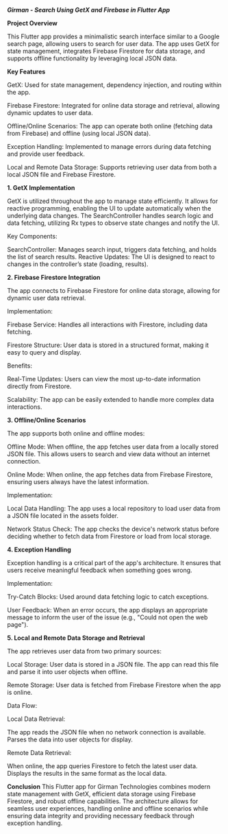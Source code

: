 ***Girman - Search Using GetX and Firebase in Flutter App***

**Project Overview**

This Flutter app provides a minimalistic search interface similar to a Google search page, allowing users to search for user data. The app uses GetX for state management, integrates Firebase Firestore for data storage, and supports offline functionality by leveraging local JSON data.



**Key Features**

GetX: Used for state management, dependency injection, and routing within the app.

Firebase Firestore: Integrated for online data storage and retrieval, allowing dynamic updates to user data.

Offline/Online Scenarios: The app can operate both online (fetching data from Firebase) and offline (using local JSON data).

Exception Handling: Implemented to manage errors during data fetching and provide user feedback.

Local and Remote Data Storage: Supports retrieving user data from both a local JSON file and Firebase Firestore.



**1. GetX Implementation**
   
GetX is utilized throughout the app to manage state efficiently. It allows for reactive programming, enabling the UI to update automatically when the underlying data changes. The SearchController handles search logic and data fetching, utilizing Rx types to observe state changes and notify the UI.

Key Components:

SearchController: Manages search input, triggers data fetching, and holds the list of search results.
Reactive Updates: The UI is designed to react to changes in the controller’s state (loading, results).



**2. Firebase Firestore Integration**
   
The app connects to Firebase Firestore for online data storage, allowing for dynamic user data retrieval.

Implementation:

Firebase Service: Handles all interactions with Firestore, including data fetching.

Firestore Structure: User data is stored in a structured format, making it easy to query and display.

Benefits:

Real-Time Updates: Users can view the most up-to-date information directly from Firestore.

Scalability: The app can be easily extended to handle more complex data interactions.



**3. Offline/Online Scenarios**

The app supports both online and offline modes:

Offline Mode: When offline, the app fetches user data from a locally stored JSON file. This allows users to search and view data without an internet connection.

Online Mode: When online, the app fetches data from Firebase Firestore, ensuring users always have the latest information.

Implementation:

Local Data Handling: The app uses a local repository to load user data from a JSON file located in the assets folder.

Network Status Check: The app checks the device's network status before deciding whether to fetch data from Firestore or load from local storage.



**4. Exception Handling**

Exception handling is a critical part of the app's architecture. It ensures that users receive meaningful feedback when something goes wrong.

Implementation:

Try-Catch Blocks: Used around data fetching logic to catch exceptions.

User Feedback: When an error occurs, the app displays an appropriate message to inform the user of the issue (e.g., "Could not open the web page").



**5. Local and Remote Data Storage and Retrieval**

The app retrieves user data from two primary sources:

Local Storage: User data is stored in a JSON file. The app can read this file and parse it into user objects when offline.

Remote Storage: User data is fetched from Firebase Firestore when the app is online.

Data Flow:

Local Data Retrieval:

The app reads the JSON file when no network connection is available.
Parses the data into user objects for display.

Remote Data Retrieval:

When online, the app queries Firestore to fetch the latest user data.
Displays the results in the same format as the local data.



**Conclusion**
This Flutter app for Girman Technologies combines modern state management with GetX, efficient data storage using Firebase Firestore, and robust offline capabilities. The architecture allows for seamless user experiences, handling online and offline scenarios while ensuring data integrity and providing necessary feedback through exception handling.
